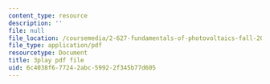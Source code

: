 ```yaml
---
content_type: resource
description: ''
file: null
file_location: /coursemedia/2-627-fundamentals-of-photovoltaics-fall-2013/6c4038f677242abc59922f345b77d605_w6Gfm4D_pmw.pdf
file_type: application/pdf
resourcetype: Document
title: 3play pdf file
uid: 6c4038f6-7724-2abc-5992-2f345b77d605
---
```

